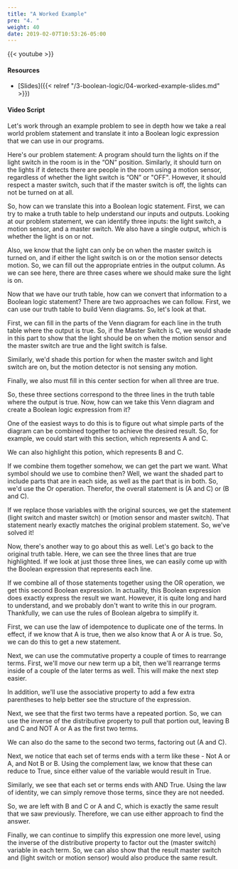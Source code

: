 ```yaml
---
title: "A Worked Example"
pre: "4. "
weight: 40
date: 2019-02-07T10:53:26-05:00
---
```


{{< youtube  >}}

#### Resources

* [Slides]({{< relref "/3-boolean-logic/04-worked-example-slides.md" >}})

#### Video Script

Let's work through an example problem to see in depth how we take a real world problem statement and translate it into a Boolean logic expression that we can use in our programs.

Here's our problem statement: A program should turn the lights on if the light switch in the room is in the “ON” position. Similarly, it should turn on the lights if it detects there are people in the room using a motion sensor, regardless of whether the light switch is “ON” or "OFF". However, it should respect a master switch, such that if the master switch is off, the lights can not be turned on at all.

So, how can we translate this into a Boolean logic statement. First, we can try to make a truth table to help understand our inputs and outputs. Looking at our problem statement, we can identify three inputs: the light switch, a motion sensor, and a master switch. We also have a single output, which is whether the light is on or not.

Also, we know that the light can only be on when the master switch is turned on, and if either the light switch is on or the motion sensor detects motion. So, we can fill out the appropriate entries in the output column. As we can see here, there are three cases where we should make sure the light is on.

Now that we have our truth table, how can we convert that information to a Boolean logic statement? There are two approaches we can follow. First, we can use our truth table to build Venn diagrams. So, let's look at that.

First, we can fill in the parts of the Venn diagram for each line in the truth table where the output is true. So, if the Master Switch is C, we would shade in this part to show that the light should be on when the motion sensor and the master switch are true and the light switch is false.

Similarly, we'd shade this portion for when the master switch and light switch are on, but the motion detector is not sensing any motion.

Finally, we also must fill in this center section for when all three are true.

So, these three sections correspond to the three lines in the truth table where the output is true. Now, how can we take this Venn diagram and create a Boolean logic expression from it?

One of the easiest ways to do this is to figure out what simple parts of the diagram can be combined together to achieve the desired result. So, for example, we could start with this section, which represents A and C.

We can also highlight this potion, which represents B and C.

If we combine them together somehow, we can get the part we want. What symbol should we use to combine then? Well, we want the shaded part to include parts that are in each side, as well as the part that is in both. So, we'd use the Or operation. Therefor, the overall statement is (A and C) or (B and C).

If we replace those variables with the original sources, we get the statement (light switch and master switch) or (motion sensor and master switch). That statement nearly exactly matches the original problem statement. So, we've solved it!

Now, there's another way to go about this as well. Let's go back to the original truth table. Here, we can see the three lines that are true highlighted. If we look at just those three lines, we can easily come up with the Boolean expression that represents each line.

If we combine all of those statements together using the OR operation, we get this second Boolean expression. In actuality, this Boolean expression does exactly express the result we want. However, it is quite long and hard to understand, and we probably don't want to write this in our program. Thankfully, we can use the rules of Boolean algebra to simplify it.

First, we can use the law of idempotence to duplicate one of the terms. In effect, if we know that A is true, then we also know that A or A is true. So, we can do this to get a new statement.

Next, we can use the commutative property a couple of times to rearrange terms. First, we'll move our new term up a bit, then we'll rearrange terms inside of a couple of the later terms as well. This will make the next step easier.

In addition, we'll use the associative property to add a few extra parentheses to help better see the structure of the expression.

Next, we see that the first two terms have a repeated portion. So, we can use the inverse of the distributive property to pull that portion out, leaving B and C and NOT A or A as the first two terms.

We can also do the same to the second two terms, factoring out (A and C).

Next, we notice that each set of terms ends with a term like these - Not A or A, and Not B or B. Using the complement law, we know that these can reduce to True, since either value of the variable would result in True.

Similarly, we see that each set or terms ends with AND True. Using the law of identity, we can simply remove those terms, since they are not needed.

So, we are left with B and C or A and C, which is exactly the same result that we saw previously. Therefore, we can use either approach to find the answer.

Finally, we can continue to simplify this expression one more level, using the inverse of the distributive property to factor out the (master switch) variable in each term. So, we can also show that the result master switch and (light switch or motion sensor) would also produce the same result.
